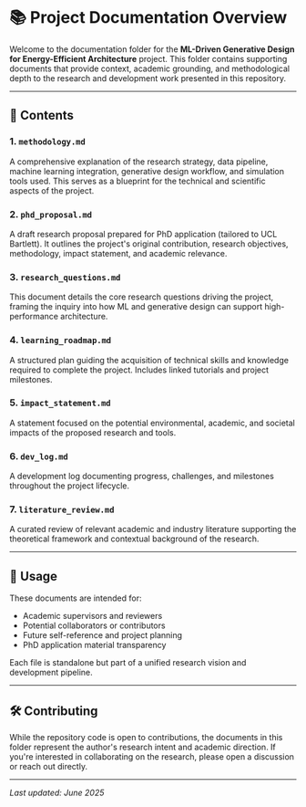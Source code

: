 # 📚 Project Documentation Overview

Welcome to the documentation folder for the **ML-Driven Generative Design for Energy-Efficient Architecture** project. This folder contains supporting documents that provide context, academic grounding, and methodological depth to the research and development work presented in this repository.

---

## 📄 Contents

### 1. `methodology.md`  
A comprehensive explanation of the research strategy, data pipeline, machine learning integration, generative design workflow, and simulation tools used. This serves as a blueprint for the technical and scientific aspects of the project.

### 2. `phd_proposal.md`  
A draft research proposal prepared for PhD application (tailored to UCL Bartlett). It outlines the project's original contribution, research objectives, methodology, impact statement, and academic relevance.

### 3. `research_questions.md`  
This document details the core research questions driving the project, framing the inquiry into how ML and generative design can support high-performance architecture.

### 4. `learning_roadmap.md`  
A structured plan guiding the acquisition of technical skills and knowledge required to complete the project. Includes linked tutorials and project milestones.

### 5. `impact_statement.md`  
A statement focused on the potential environmental, academic, and societal impacts of the proposed research and tools.

### 6. `dev_log.md`  
A development log documenting progress, challenges, and milestones throughout the project lifecycle.

### 7. `literature_review.md`  
A curated review of relevant academic and industry literature supporting the theoretical framework and contextual background of the research.

---

## 🧠 Usage

These documents are intended for:  
- Academic supervisors and reviewers  
- Potential collaborators or contributors  
- Future self-reference and project planning  
- PhD application material transparency

Each file is standalone but part of a unified research vision and development pipeline.

---

## 🛠 Contributing

While the repository code is open to contributions, the documents in this folder represent the author's research intent and academic direction. If you're interested in collaborating on the research, please open a discussion or reach out directly.

---

*Last updated: June 2025*

